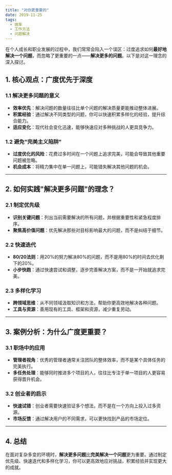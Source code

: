 ```yaml
---
title: "对你更重要的"
date: 2019-11-25
tags:
  - 效率
  - 工作方法
  - 问题解决
---
```


在个人成长和职业发展的过程中，我们常常会陷入一个误区：过度追求如何**最好地解决一个问题**，而忽略了更重要的一点——**解决更多的问题**。以下是对这一理念的深入探讨。

## 1. 核心观点：广度优先于深度

### 1.1 解决更多问题的意义

- **效率优先**：解决问题的数量往往比单个问题的解决质量更能推动整体进展。
- **积累经验**：通过解决不同类型的问题，你可以快速积累多样化的经验，提升综合能力。
- **适应变化**：现代社会变化迅速，能够快速应对多种挑战的人更具竞争力。

### 1.2 避免"完美主义陷阱"

- **过度优化的风险**：花费过多时间在一个问题上追求完美，可能会导致其他重要问题被忽略。
- **机会成本**：将精力集中在单一问题上，可能错失解决其他问题的机会。

---

## 2. 如何实践"解决更多问题"的理念？

### 2.1 制定优先级

- **识别关键问题**：列出当前需要解决的所有问题，并根据重要性和紧急程度排序。
- **聚焦高价值问题**：优先解决那些对目标影响最大的问题，而不是纠结于细节。

### 2.2 快速迭代

- **80/20法则**：用20%的努力解决80%的问题，而不是用80%的时间去优化剩下的20%。
- **小步快跑**：通过快速尝试和调整，逐步完善解决方案，而不是一开始就追求完美。

### 2.3 多样化学习

- **跨领域思维**：从不同领域汲取知识和方法，帮助你更高效地解决各种问题。
- **工具与资源**：善用现有的工具、框架和资源，减少重复劳动。

---

## 3. 案例分析：为什么广度更重要？

### 3.1 职场中的应用

- **管理者视角**：优秀的管理者通常关注团队的整体效率，而不是某个具体任务的完美执行。
- **多任务处理**：能够同时推进多个项目的人，往往比专注于单一项目的人更容易获得晋升机会。

### 3.2 创业者的启示

- **快速试错**：创业者需要快速验证多个想法，而不是在一个方向上投入过多资源。
- **市场反馈**：通过解决用户的不同需求，可以更快找到产品的市场定位。

---

## 4. 总结

在面对复杂多变的环境时，**解决更多问题**比**完美解决一个问题**更为重要。通过制定优先级、快速迭代和多样化学习，你可以更高效地应对挑战，积累经验并实现更大的成就。
